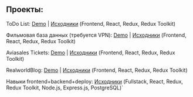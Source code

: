 ## Проекты:

ToDo List: [Demo](https://todokata-dima-gorunov.vercel.app) | [Исходники](https://github.com/Dima-Gorunov/KataToDoList) (Frontend, React, Redux, Redux Toolkit)

Фильмовая база данных (требуется VPN): [Demo](https://kata-movies-app-dima-gorunov.vercel.app) | [Исходники](https://github.com/Dima-Gorunov/KataMoviesApp) (Frontend, React, Redux, Redux Toolkit)

Aviasales Tickets: [Demo](https://kata-aviasales-dima-gorunov.vercel.app) | [Исходники](https://github.com/Dima-Gorunov/kata-aviasales) (Frontend, React, Redux, Redux Toolkit)

RealworldBlog: [Demo](https://realworldblog-dima-gorunov.vercel.app/articles) | [Исходники](https://github.com/Dima-Gorunov/RealworldBlog/tree/main) (Frontend, React, Redux, Redux Toolkit)

Навыки frontend+backend+deploy: [Исходники](https://github.com/Dima-Gorunov/list_proj) (Fullstack, React, Redux, Redux Toolkit, Node.js, Express.js, PostgreSQL)`
